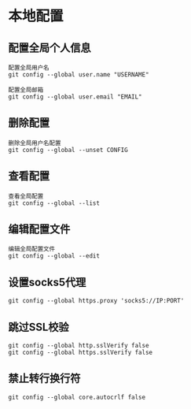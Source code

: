 # 本地配置

## 配置全局个人信息

    配置全局用户名
    git config --global user.name "USERNAME"

    配置全局邮箱
    git config --global user.email "EMAIL"

## 删除配置

    删除全局用户名配置
    git config --global --unset CONFIG

## 查看配置

    查看全局配置
    git config --global --list

## 编辑配置文件

    编辑全局配置文件
    git config --global --edit

## 设置socks5代理

    git config --global https.proxy 'socks5://IP:PORT'

## 跳过SSL校验

    git config --global http.sslVerify false
    git config --global https.sslVerify false

## 禁止转行换行符

    git config --global core.autocrlf false
